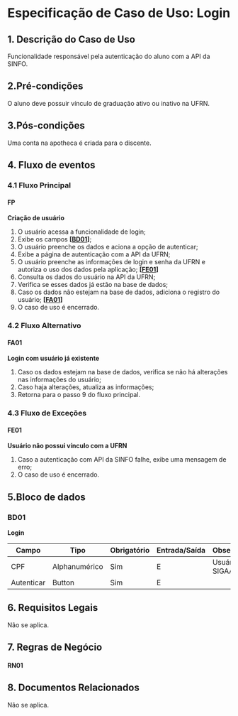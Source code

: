 # Especificação de Caso de Uso: Login

## 1. Descrição do Caso de Uso
Funcionalidade responsável pela autenticação do aluno com a API da SINFO.

## 2.Pré-condições
O aluno deve possuir vínculo de graduação ativo ou inativo na UFRN.

## 3.Pós-condições
Uma conta na apotheca é criada para o discente.

## 4. Fluxo de eventos
### 4.1 Fluxo Principal
#### FP
**Criação de usuário**

1. O usuário acessa a funcionalidade de login;
1. Exibe os campos **[[BD01](#bd01)]**;
1. O usuário preenche os dados e aciona a opção de autenticar;
1. Exibe a página de autenticação com a API da UFRN;
1. O usuário preenche as informações de login e senha da UFRN e autoriza o uso dos dados pela aplicação; **[[FE01](#fe01)]**
1. Consulta os dados do usuário na API da UFRN;
1. Verifica se esses dados já estão na base de dados;
1. Caso os dados não estejam na base de dados, adiciona o registro do usuário;  **[[FA01](#fa01)]**
1. O caso de uso é encerrado.

### 4.2 Fluxo Alternativo
#### FA01
**Login com usuário já existente**

1. Caso os dados estejam na base de dados, verifica se não há alterações nas informações do usuário;
1. Caso haja alterações, atualiza as informações;
1. Retorna para o passo 9 do fluxo principal.

### 4.3 Fluxo de Exceções

#### FE01
**Usuário não possui vínculo com a UFRN**

 1. Caso a autenticação com API da SINFO falhe, exibe uma mensagem de erro;
 1. O caso de uso é encerrado.


## 5.Bloco de dados
### BD01
**Login**

| Campo                        | Tipo   | Obrigatório | Entrada/Saída | Observações                                                            |
|------------------------------|--------|-------------|---------------|------------------------------------------------------------------------|
| CPF                          | Alphanumérico | Sim         | E         | Usuário do SIGAA.                                                     |
| Autenticar                   | Button | Sim         | E         |                                                    |

## 6. Requisitos Legais
Não se aplica.

## 7. Regras de Negócio

#### RN01

## 8. Documentos Relacionados
Não se aplica.
